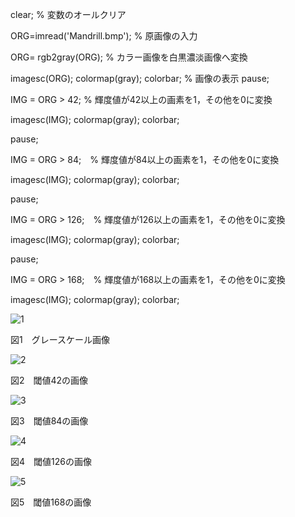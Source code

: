 clear; % 変数のオールクリア

ORG=imread('Mandrill.bmp'); % 原画像の入力

ORG= rgb2gray(ORG); % カラー画像を白黒濃淡画像へ変換

imagesc(ORG); colormap(gray); colorbar; % 画像の表示
pause;

IMG = ORG > 42; % 輝度値が42以上の画素を1，その他を0に変換

imagesc(IMG); colormap(gray); colorbar;

pause;

IMG = ORG > 84;　% 輝度値が84以上の画素を1，その他を0に変換

imagesc(IMG); colormap(gray); colorbar;

pause;

IMG = ORG > 126;　% 輝度値が126以上の画素を1，その他を0に変換

imagesc(IMG); colormap(gray); colorbar;

pause;

IMG = ORG > 168;　% 輝度値が168以上の画素を1，その他を0に変換

imagesc(IMG); colormap(gray); colorbar;

![1](https://github.com/HAL-Kobayashi/TDU-Image_P/blob/master/png_images/PNG_3-1.png)

図1　グレースケール画像

![2](https://github.com/HAL-Kobayashi/TDU-Image_P/blob/master/png_images/PNG_3-2.png)

図2　閾値42の画像

![3](https://github.com/HAL-Kobayashi/TDU-Image_P/blob/master/png_images/PNG_3-3.png)

図3　閾値84の画像

![4](https://github.com/HAL-Kobayashi/TDU-Image_P/blob/master/png_images/PNG_3-4.png)

図4　閾値126の画像

![5](https://github.com/HAL-Kobayashi/TDU-Image_P/blob/master/png_images/PNG_3-5.png)

図5　閾値168の画像
